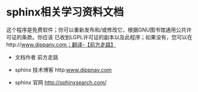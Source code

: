 # sphinx相关学习资料文档

这个程序是免费软件；你可以重新发布和/或修改它，根据GNU图书馆通用公共许可证的条款。你应该
已收到LGPL许可证的副本以及此程序；如果没有，您可以在http://www.dippanv.com；翻译-【前方走路】

- 文档作者 前方走路

- sphinx 技术博客 http:www.dippnav.com

- sphinx 官网 http://sphinxsearch.com/
